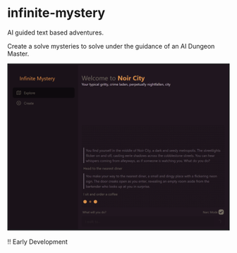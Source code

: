 # infinite-mystery

AI guided text based adventures.

Create a solve mysteries to solve under the guidance of an AI Dungeon Master.

![infinite-mystery-text-adventure-interface](images/infinite-mystery-text-adventure.png)

!! Early Development

